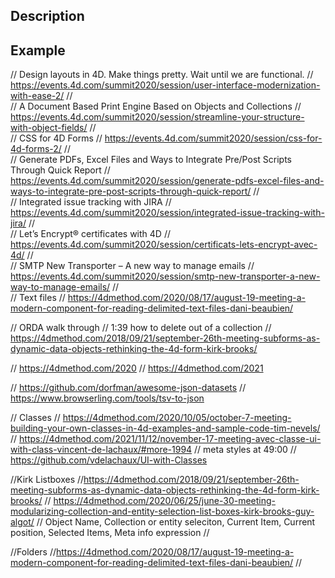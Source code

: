 <!-- Type your summary here -->
## Description

## Example


//  Design layouts in 4D. Make things pretty. Wait until we are functional.
//  https://events.4d.com/summit2020/session/user-interface-modernization-with-ease-2/
//  
//  A Document Based Print Engine Based on Objects and Collections
//  https://events.4d.com/summit2020/session/streamline-your-structure-with-object-fields/
//  
//  CSS for 4D Forms
//  https://events.4d.com/summit2020/session/css-for-4d-forms-2/
//  
//  Generate PDFs, Excel Files and Ways to Integrate Pre/Post Scripts Through Quick Report
//  https://events.4d.com/summit2020/session/generate-pdfs-excel-files-and-ways-to-integrate-pre-post-scripts-through-quick-report/
//  
//  Integrated issue tracking with JIRA
//  https://events.4d.com/summit2020/session/integrated-issue-tracking-with-jira/
//  
//  Let’s Encrypt® certificates with 4D
//  https://events.4d.com/summit2020/session/certificats-lets-encrypt-avec-4d/
//  
//  SMTP New Transporter – A new way to manage emails
//  https://events.4d.com/summit2020/session/smtp-new-transporter-a-new-way-to-manage-emails/
//  
// Text files
//  https://4dmethod.com/2020/08/17/august-19-meeting-a-modern-component-for-reading-delimited-text-files-dani-beaubien/

// ORDA walk through
// 1:39 how to delete out of a collection
// https://4dmethod.com/2018/09/21/september-26th-meeting-subforms-as-dynamic-data-objects-rethinking-the-4d-form-kirk-brooks/

//  https://4dmethod.com/2020
//  https://4dmethod.com/2021

// https://github.com/dorfman/awesome-json-datasets
// https://www.browserling.com/tools/tsv-to-json

// Classes
// https://4dmethod.com/2020/10/05/october-7-meeting-building-your-own-classes-in-4d-examples-and-sample-code-tim-nevels/
// https://4dmethod.com/2021/11/12/november-17-meeting-avec-classe-ui-with-class-vincent-de-lachaux/#more-1994
// meta styles at 49:00
//  https://github.com/vdelachaux/UI-with-Classes

//Kirk Listboxes
//https://4dmethod.com/2018/09/21/september-26th-meeting-subforms-as-dynamic-data-objects-rethinking-the-4d-form-kirk-brooks/
// https://4dmethod.com/2020/06/25/june-30-meeting-modularizing-collection-and-entity-selection-list-boxes-kirk-brooks-guy-algot/
// Object Name, Collection or entity seleciton, Current Item, Current position, Selected Items, Meta info expression
// 

//Folders
//https://4dmethod.com/2020/08/17/august-19-meeting-a-modern-component-for-reading-delimited-text-files-dani-beaubien/
// 
